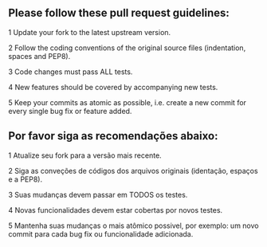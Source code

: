 ## Please follow these pull request guidelines:

1 Update your fork to the latest upstream version.
 
2 Follow the coding conventions of the original source files (indentation, spaces and PEP8).
 
3 Code changes must pass ALL tests.
 
4 New features should be covered by accompanying new tests.
 
5 Keep your commits as atomic as possible, i.e. create a new commit for every single bug fix or feature added.
 

## Por favor siga as recomendações abaixo:

1 Atualize seu fork para a versão mais recente.

2 Siga as conveções de códigos dos arquivos originais (identação, espaços e a PEP8).

3 Suas mudanças devem passar em TODOS os testes.

4 Novas funcionalidades devem estar cobertas por novos testes.

5 Mantenha suas mudanças o mais atômico possivel, por exemplo: um novo commit para cada bug fix ou funcionalidade adicionada.
